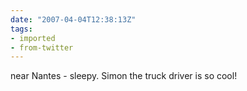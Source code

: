 ```yaml
---
date: "2007-04-04T12:38:13Z"
tags:
- imported
- from-twitter
---
```

near Nantes - sleepy. Simon the truck driver is so cool\!

